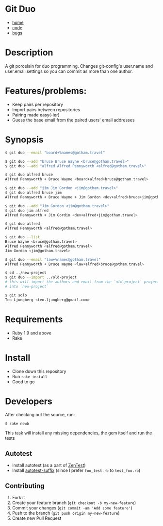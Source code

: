 # Git Duo

- [home](https://github.com/teoljungberg/git-duo)
- [code](https://github.com/teoljungberg/git-duo)
- [bugs](https://github.com/teoljungberg/git-duo/issues)

# Description

A git porcelain for duo programming. Changes git-config's user.name and
user.email settings so you can commit as more than one author.

# Features/problems:

* Keep pairs per repository
* Import pairs between repositories
* Pairing made easy(-ier)
* Guess the base email from the paired users' email addresses

# Synopsis
```bash
$ git duo --email "board+%names@gotham.travel"
```

```bash
$ git duo --add "bruce Bruce Wayne <bruce@gotham.travel>"
$ git duo --add "alfred Alfred Pennyworth <alfred@gotham.travel>"
```

```bash
$ git duo alfred bruce
Alfred Pennyworth + Bruce Wayne <board+alfred+bruce@gotham.travel>
```

```bash
$ git duo --add "jim Jim Gordon <jim@gotham.travel>"
$ git duo alfred bruce jim
Alfred Pennyworth + Bruce Wayne + Jim Gordon <dev+alfred+bruce+jim@gotham.travel>
```

```bash
$ git duo --add "Jim Gordon <jim@gotham.travel>"
$ git duo jim alfred
Alfred Pennyworth + Jim Gordin <dev+alfred+jim@gotham.travel>
```

```bash
$ git duo alfred
Alfred Pennyworth <alfred@gotham.travel>
```

```bash
$ git duo --list
Bruce Wayne <bruce@gotham.travel>
Alfred Pennyworth <alfred@gotham.travel>
Jim Gordon <jim@gotham.travel>
```

```bash
$ git duo --email "law+%names@gotham.travel"
Alfred Pennyworth + Bruce Wayne <law+alfred+bruce@gotham.travel>
```

```bash
$ cd ../new-project
$ git duo --import ../old-project
# this will import the authors and email from the `old-project` project
# into `new-project`
```

```bash
$ git solo
Teo Ljungberg <teo.ljungberg@gmail.com>
```

# Requirements

* Ruby 1.9 and above
* Rake

# Install

* Clone down this repository
* Run `rake install`
* Good to go

# Developers

After checking out the source, run:

```bash
$ rake newb
```

This task will install any missing dependencies, the gem itself and
run the tests

## Autotest
* Install autotest (as a part of [ZenTest][zentest])
* Install [autotest-suffix][autotest-suffix] (since I prefer `foo_test.rb` to `test_foo.rb`)

## Contributing

1. Fork it
2. Create your feature branch (`git checkout -b my-new-feature`)
3. Commit your changes (`git commit -am 'Add some feature'`)
4. Push to the branch (`git push origin my-new-feature`)
5. Create new Pull Request

[zentest]: https://github.com/seattlerb/ZenTest
[autotest-suffix]: https://github.com/blowmage/autotest-suffix/
